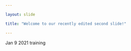 ```yaml
---

layout: slide

title: "Welcome to our recently edited second slide!"

---
```


Jan 9 2021 training
